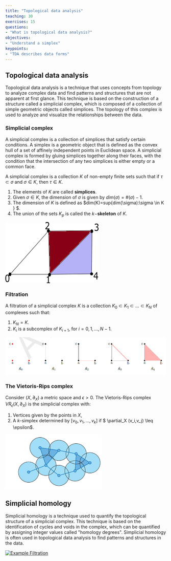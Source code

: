 ```yaml
---
title: "Topological data analysis"
teaching: 30
exercises: 15
questions:
- "What is topological data analysis?"
objectives:
- "Understand a simplex"
keypoints:
- "TDA describes data forms"
---
```


## **Topological data analysis**

Topological data analysis is a technique that uses concepts from topology to analyze complex data and find patterns and structures that are not apparent at first glance. This technique is based on the construction of a structure called a simplicial complex, which is composed of a collection of simple geometric objects called simplices. The topology of this complex is used to analyze and visualize the relationships between the data.

### **Simplicial complex**
A simplicial complex is a collection of simplices that satisfy certain conditions. A simplex is a geometric object that is defined as the convex hull of a set of affinely independent points in Euclidean space. A simplicial complex is formed by gluing simplices together along their faces, with the condition that the intersection of any two simplices is either empty or a common face.

A simplicial complex is a collection $K$ of non-empty finite sets such that if $\tau\subset \sigma$ and $\sigma\in K$, then $\tau\in K$.

1. The elements of $K$ are called **simplices**.
2. Given $\sigma \in K$, the dimension of 
$\sigma$ is given by $dim(\sigma)=\#(\sigma)-1$.
 3. The dimension of $K$ is defined as 
 $dim(K)=sup\{dim(\sigma):\sigma \in K \} $.
4. The union of the sets $K_p$ is called the $k-$**skeleton** of $K$.
  
  <a href="../fig/Tda-ejemplo1Simplejo.png">
  <img src="../fig/Tda-ejemplo1Simplejo.png" alt="Example" />
</a>

  ### **Filtration**
  A filtration of a simplicial complex $K$ is a collection $K_0 \subset K_1 \subset ... \subset K_N$ of complexes such that:
  1. $K_N=K$.
  2. $K_i$ is a subcomplex of $K_{i+1}$, for $i=0,1,...,N-1$.

  <a href="../fig/Tda-Filtacion1.png">
  <img src="../fig/Tda-Filtacion1.png" alt="Example Filtration" />
</a>

### **The Vietoris-Rips complex**
Consider $(X,\partial_X)$ a metric space and $\epsilon >0$. The Vietoris-Rips complex $VR_{\epsilon}(X,\partial_X)$ is the simplicial complex with:
1. Vertices given by the points in $X$,
2. A $k$-simplex determined by $[v_0,v_1,\ldots,v_k]$ if $ \partial_X (v_i,v_j) \leq \epsilon$.


  <a href="../fig/Tda-Vietoris-Rips.png">
  <img src="../fig/Tda-Vietoris-Rips.png" alt="Example Filtration" />
</a>

## **Simplicial homology**

Simplicial homology is a technique used to quantify the topological structure of a simplicial complex. This technique is based on the identification of cycles and voids in the complex, which can be quantified by assigning integer values called "homology degrees". Simplicial homology is often used in topological data analysis to find patterns and structures in the data.

  <a href="../fig/Tda_FiltracionHPmayo 2023.ggb">
  <img src="../fig/Tda_FiltracionHPmayo 2023.ggb" alt="Example Filtration" />
</a>